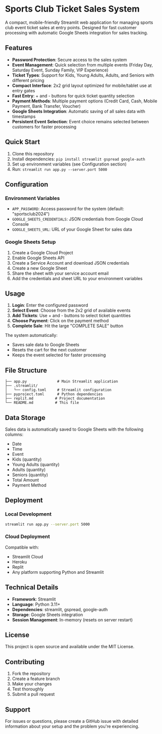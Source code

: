 # Sports Club Ticket Sales System

A compact, mobile-friendly Streamlit web application for managing sports club event ticket sales at entry points. Designed for fast customer processing with automatic Google Sheets integration for sales tracking.

## Features

- **Password Protection**: Secure access to the sales system
- **Event Management**: Quick selection from multiple events (Friday Day, Saturday Event, Sunday Family, VIP Experience)
- **Ticket Types**: Support for Kids, Young Adults, Adults, and Seniors with different pricing
- **Compact Interface**: 2x2 grid layout optimized for mobile/tablet use at entry gates
- **Fast Entry**: + and - buttons for quick ticket quantity selection
- **Payment Methods**: Multiple payment options (Credit Card, Cash, Mobile Payment, Bank Transfer, Voucher)
- **Google Sheets Integration**: Automatic saving of all sales data with timestamps
- **Persistent Event Selection**: Event choice remains selected between customers for faster processing

## Quick Start

1. Clone this repository
2. Install dependencies: `pip install streamlit gspread google-auth`
3. Set up environment variables (see Configuration section)
4. Run: `streamlit run app.py --server.port 5000`

## Configuration

### Environment Variables

- `APP_PASSWORD`: Access password for the system (default: "sportsclub2024")
- `GOOGLE_SHEETS_CREDENTIALS`: JSON credentials from Google Cloud Console
- `GOOGLE_SHEETS_URL`: URL of your Google Sheet for sales data

### Google Sheets Setup

1. Create a Google Cloud Project
2. Enable Google Sheets API
3. Create a Service Account and download JSON credentials
4. Create a new Google Sheet
5. Share the sheet with your service account email
6. Add the credentials and sheet URL to your environment variables

## Usage

1. **Login**: Enter the configured password
2. **Select Event**: Choose from the 2x2 grid of available events
3. **Add Tickets**: Use + and - buttons to select ticket quantities
4. **Choose Payment**: Click on the payment method
5. **Complete Sale**: Hit the large "COMPLETE SALE" button

The system automatically:
- Saves sale data to Google Sheets
- Resets the cart for the next customer
- Keeps the event selected for faster processing

## File Structure

```
├── app.py              # Main Streamlit application
├── .streamlit/
│   └── config.toml     # Streamlit configuration
├── pyproject.toml      # Python dependencies
├── replit.md          # Project documentation
└── README.md          # This file
```

## Data Storage

Sales data is automatically saved to Google Sheets with the following columns:
- Date
- Time
- Event
- Kids (quantity)
- Young Adults (quantity)
- Adults (quantity)
- Seniors (quantity)
- Total Amount
- Payment Method

## Deployment

### Local Development
```bash
streamlit run app.py --server.port 5000
```

### Cloud Deployment
Compatible with:
- Streamlit Cloud
- Heroku
- Replit
- Any platform supporting Python and Streamlit

## Technical Details

- **Framework**: Streamlit
- **Language**: Python 3.11+
- **Dependencies**: streamlit, gspread, google-auth
- **Storage**: Google Sheets integration
- **Session Management**: In-memory (resets on server restart)

## License

This project is open source and available under the MIT License.

## Contributing

1. Fork the repository
2. Create a feature branch
3. Make your changes
4. Test thoroughly
5. Submit a pull request

## Support

For issues or questions, please create a GitHub issue with detailed information about your setup and the problem you're experiencing.